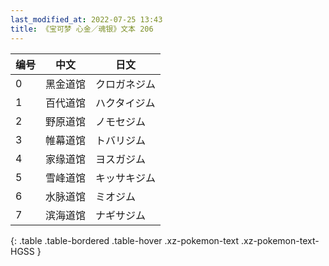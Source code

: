 ```yaml
---
last_modified_at: 2022-07-25 13:43
title: 《宝可梦 心金／魂银》文本 206
---
```

| 编号 | 中文 | 日文 |
| ---- | ---- | ---- |
| 0 | 黑金道馆 | クロガネジム |
| 1 | 百代道馆 | ハクタイジム |
| 2 | 野原道馆 | ノモセジム |
| 3 | 帷幕道馆 | トバリジム |
| 4 | 家缘道馆 | ヨスガジム |
| 5 | 雪峰道馆 | キッサキジム |
| 6 | 水脉道馆 | ミオジム |
| 7 | 滨海道馆 | ナギサジム |
{: .table .table-bordered .table-hover .xz-pokemon-text .xz-pokemon-text-HGSS }